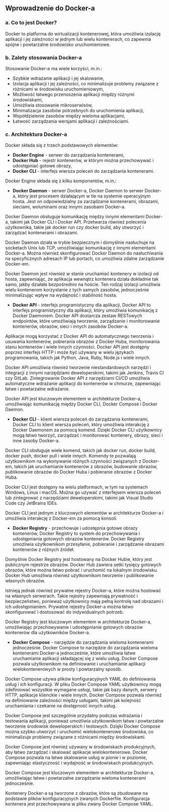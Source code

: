 ## Wprowadzenie do Docker-a

### a. Co to jest Docker?

Docker to platforma do wirtualizacji kontenerowej, która umożliwia izolację aplikacji i jej zależności w jednym lub wielu kontenerach, co zapewnia spójne i powtarzalne środowisko uruchomieniowe.

### b. Zalety stosowania Docker-a

Stosowanie Docker-a ma wiele korzyści, m.in.:

- Szybkie wdrażanie aplikacji i jej skalowanie,
- Izolacja aplikacji i jej zależności, co minimalizuje problemy związane z różnicami w środowisku uruchomieniowym,
- Możliwość łatwego przenoszenia aplikacji między różnymi środowiskami,
- Umożliwia stosowanie mikroserwisów,
- Minimalizacja zasobów potrzebnych do uruchomienia aplikacji,
- Współdzielenie zasobów między wieloma aplikacjami,
- Łatwość zarządzania wersjami aplikacji i zależnościami.

### c. Architektura Docker-a

Docker składa się z trzech podstawowych elementów:

- **Docker Engine** - serwer do zarządzania kontenerami,
- **Docker Hub** - rejestr kontenerów, w którym można przechowywać i udostępniać gotowe obrazy,
- **Docker CLI** - interfejs wiersza poleceń do zarządzania kontenerami.

Docker Engine składa się z kilku komponentów, m.in.:

- **Docker Daemon** - serwer Docker-a,
Docker Daemon to serwer Docker-a, który jest procesem działającym w tle na systemie operacyjnym hosta. Jest on odpowiedzialny za zarządzanie kontenerami, obrazami, sieciami, woluminami oraz innymi zasobami Docker-a.

Docker Daemon obsługuje komunikację między innymi elementami Docker-a, takimi jak Docker CLI i Docker API. Przetwarza również polecenia użytkownika, takie jak docker run czy docker build, aby utworzyć i zarządzać kontenerami i obrazami.

Docker Daemon działa w trybie bezpiecznym i domyślnie nasłuchuje na socketach Unix lub TCP, umożliwiając komunikację z innymi elementami Docker-a. Można również skonfigurować Docker Daemon do nasłuchiwania na specyficznych adresach IP lub portach, co umożliwia zdalne zarządzanie Docker-em.

Docker Daemon jest również w stanie uruchamiać kontenery w izolacji od hosta, zapewniając, że aplikacja wewnątrz kontenera działa dokładnie tak samo, jakby działała bezpośrednio na hoście. Ten rodzaj izolacji umożliwia wielu kontenerom korzystanie z tych samych zasobów, jednocześnie minimalizując wpływ na wydajność i stabilność hosta.

- **Docker API** - interfejs programistyczny dla aplikacji,
Docker API to interfejs programistyczny dla aplikacji, który umożliwia komunikację z Docker Daemonem. Docker API dostarcza zestaw RESTowych endpointów, które umożliwiają tworzenie, zarządzanie i monitorowanie kontenerów, obrazów, sieci i innych zasobów Docker-a.

Aplikacje mogą korzystać z Docker API do automatycznego tworzenia i usuwania kontenerów, pobierania obrazów z Docker Huba, monitorowania stanu kontenerów i wiele innych czynności. Docker API jest dostępny poprzez interfejs HTTP i może być używany w wielu językach programowania, takich jak Python, Java, Ruby, Node.js i wiele innych.

Docker API umożliwia również tworzenie niestandardowych narzędzi i integracji z innymi narzędziami deweloperskimi, takimi jak Jenkins, Travis CI czy GitLab. Zintegrowanie Docker API z narzędziami CI/CD umożliwia automatyczne wdrażanie aplikacji do kontenerów w chmurze, zapewniając łatwe i powtarzalne wdrażanie.

Docker API jest kluczowym elementem w architekturze Docker-a, umożliwiając komunikację między Docker CLI, Docker Compose i Docker Daemon.

- **Docker CLI** - klient wiersza poleceń do zarządzania kontenerami,
Docker CLI to klient wiersza poleceń, który umożliwia interakcję z Docker Daemonem za pomocą komend. Dzięki Docker CLI użytkownicy mogą łatwo tworzyć, zarządzać i monitorować kontenery, obrazy, sieci i inne zasoby Docker-a.

Docker CLI obsługuje wiele komend, takich jak docker run, docker build, docker push, docker pull i wiele innych. Komendy te pozwalają użytkownikom na wykonywanie różnych czynności związanych z Docker-em, takich jak uruchamianie kontenerów z obrazów, budowanie obrazów, publikowanie obrazów do Docker Huba i pobieranie obrazów z Docker Huba.

Docker CLI jest dostępny na wielu platformach, w tym na systemach Windows, Linux i macOS. Można go używać z interfejsem wiersza poleceń lub zintegrować z narzędziami deweloperskimi, takimi jak Visual Studio Code czy JetBrains IDEs.

Docker CLI jest jednym z kluczowych elementów w architekturze Docker-a i umożliwia interakcję z Docker-em za pomocą konsoli.


- **Docker Registry** - przechowuje i udostępnia gotowe obrazy kontenerów,
Docker Registry to system do przechowywania i udostępniania gotowych obrazów kontenerów. Docker Registry umożliwia użytkownikom przesyłanie, pobieranie i zarządzanie obrazami kontenerów z różnych źródeł.

Domyślnie Docker Registry jest hostowany na Docker Hubie, który jest publicznym rejestrze obrazów. Docker Hub zawiera setki tysięcy gotowych obrazów, które można łatwo pobrać i uruchomić na lokalnym środowisku. Docker Hub umożliwia również użytkownikom tworzenie i publikowanie własnych obrazów.

Istnieją jednak również prywatne rejestry Docker-a, które można hostować na własnych serwerach. Takie rejestry zapewniają prywatność i bezpieczeństwo, ponieważ użytkownicy mają pełną kontrolę nad obrazami i ich udostępnianiem. Prywatne rejestry Docker-a można łatwo skonfigurować i dostosować do indywidualnych potrzeb.

Docker Registry jest kluczowym elementem w architekturze Docker-a, umożliwiając przechowywanie i udostępnianie gotowych obrazów kontenerów dla użytkowników Docker-a.

- **Docker Compose** - narzędzie do zarządzania wieloma kontenerami jednocześnie.
Docker Compose to narzędzie do zarządzania wieloma kontenerami Docker-a jednocześnie, które umożliwia łatwe uruchamianie aplikacji składającej się z wielu usług. Docker Compose pozwala użytkownikom na definiowanie i uruchamianie aplikacji wielokontenerowych w prosty i powtarzalny sposób.

Docker Compose używa plików konfiguracyjnych YAML do definiowania usług i ich konfiguracji. W pliku Docker Compose YAML użytkownicy mogą zdefiniować wszystkie wymagane usługi, takie jak bazy danych, serwery HTTP, aplikacje klienckie i wiele innych. Docker Compose pozwala również na definiowanie zależności między usługami, takimi jak kolejność uruchamiania i czekanie na dostępność innych usług.

Docker Compose jest szczególnie przydatny podczas wdrażania i testowania aplikacji, ponieważ umożliwia użytkownikom łatwe i powtarzalne tworzenie środowisk deweloperskich i testowych. Dzięki Docker Compose można szybko utworzyć i uruchomić wielokontenerowe środowiska, co minimalizuje problemy związane z różnicami między środowiskami.

Docker Compose jest również używany w środowiskach produkcyjnych, aby łatwo zarządzać i skalować aplikacje wielokontenerowe. Docker Compose pozwala na łatwe skalowanie usług w pionie i w poziomie, zapewniając elastyczność i wydajność w środowiskach produkcyjnych.

Docker Compose jest kluczowym elementem w architekturze Docker-a, umożliwiając łatwe i powtarzalne zarządzanie wieloma kontenerami jednocześnie.

Kontenery Docker-a są tworzone z obrazów, które są zbudowane na podstawie plików konfiguracyjnych zwanych Dockerfile. Konfiguracja kontenera jest przechowywana w pliku zwany Docker Compose YAML.